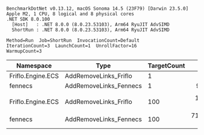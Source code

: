 ```

BenchmarkDotNet v0.13.12, macOS Sonoma 14.5 (23F79) [Darwin 23.5.0]
Apple M2, 1 CPU, 8 logical and 8 physical cores
.NET SDK 8.0.100
  [Host]   : .NET 8.0.0 (8.0.23.53103), Arm64 RyuJIT AdvSIMD
  ShortRun : .NET 8.0.0 (8.0.23.53103), Arm64 RyuJIT AdvSIMD

Method=Run  Job=ShortRun  InvocationCount=Default  
IterationCount=3  LaunchCount=1  UnrollFactor=16  
WarmupCount=3  

```
| Namespace         | Type                   | TargetCount | Mean       | Ratio | Allocated   | 
|------------------ |----------------------- |------------ |-----------:|------:|------------:|
| Friflo.Engine.ECS | AddRemoveLinks_Friflo  | 1           |      51 μs |  1.00 |           - | 
| fennecs           | AddRemoveLinks_Fennecs | 1           |     938 μs | 18.39 |   1800001 B | 
|                   |                        |             |            |       |             | 
| Friflo.Engine.ECS | AddRemoveLinks_Friflo  | 100         |  11,890 μs |  1.00 |        12 B | 
| fennecs           | AddRemoveLinks_Fennecs | 100         | 718,838 μs | 60.46 | 931248736 B | 

